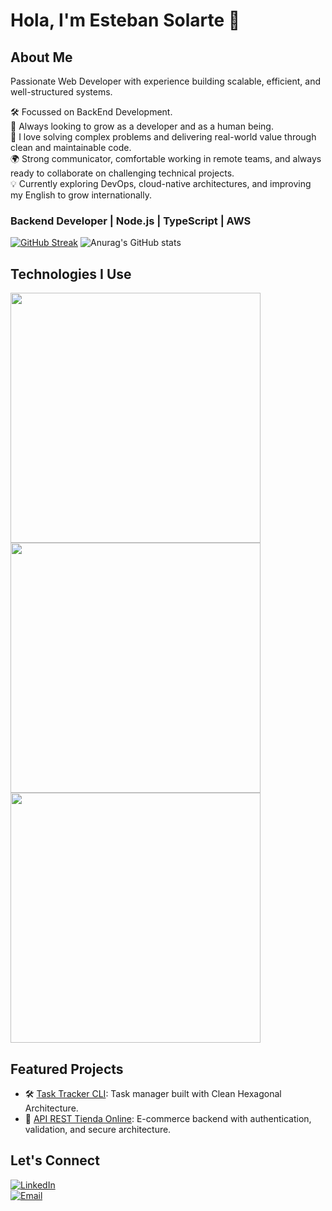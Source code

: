 # Hola, I'm Esteban Solarte 👋

## About Me

Passionate Web Developer with experience building scalable, efficient, and well-structured systems.

🛠️ Focussed on BackEnd Development.</br>
🚀 Always looking to grow as a developer and as a human being.</br>
🧠 I love solving complex problems and delivering real-world value through clean and maintainable code.</br>
 🌍 Strong communicator, comfortable working in remote teams, and always ready to collaborate on challenging technical projects.</br>
💡 Currently exploring DevOps, cloud-native architectures, and improving my English to grow internationally.</br>

### Backend Developer | Node.js | TypeScript | AWS

[![GitHub Streak](https://github-readme-streak-stats-olive-pi.vercel.app?user=estebandev08&theme=dark&hide_border=true&exclude_days=Sun%2CSat&card_width=467&card_height=140)](https://git.io/streak-stats)
![Anurag's GitHub stats](https://github-readme-stats.vercel.app/api/top-langs/?username=estebandev08&hide=Jupyter%20Notebook&hide_border=true&layout=compact&theme=dark)

## Technologies I Use

<div align="left">
  <div>
    <img src="https://skillicons.dev/icons?i=nodejs,js,ts,express,nestjs,postgres,mysql,prisma,docker" height="400" />
  </div>
  <div>
    <img src="https://skillicons.dev/icons?i=html,css,react,tailwind,vite" height="400" />
  </div>
  <div>
    <img src="https://skillicons.dev/icons?i=git,github,githubactions,aws,vscode,linux" height="400" />
  </div>
</div>

## Featured Projects

- 🛠️ [Task Tracker CLI](https://github.com/EstebanDev08/task-tracker-cli): Task manager built with Clean Hexagonal Architecture.
- 🛒 [API REST Tienda Online](https://github.com/EstebanDev08/api-rest-node-postgre): E-commerce backend with authentication, validation, and secure architecture.

## Let's Connect

[![LinkedIn](https://img.shields.io/badge/LinkedIn-Esteban%20Solarte-0A66C2?style=for-the-badge&logo=linkedin&logoColor=white)](https://www.linkedin.com/in/estebandev/)  
[![Email](https://img.shields.io/badge/estebansolarte86@gmail.com-email-D14836?style=for-the-badge&logo=gmail&logoColor=white)](mailto:estebansolarte86@gmail.com)


